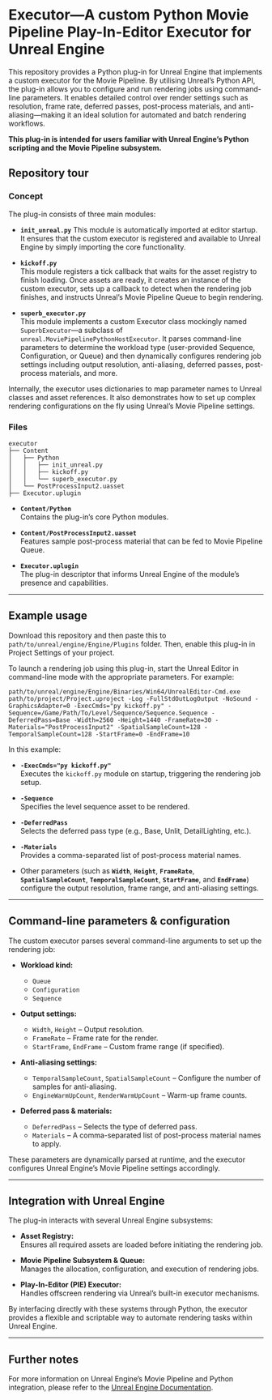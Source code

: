 # Executor—A custom Python Movie Pipeline Play-In-Editor Executor for Unreal Engine

This repository provides a Python plug-in for Unreal Engine that implements a custom executor for the Movie Pipeline. By utilising Unreal’s Python API, the plug-in allows you to configure and run rendering jobs using command-line parameters. It enables detailed control over render settings such as resolution, frame rate, deferred passes, post-process materials, and anti-aliasing—making it an ideal solution for automated and batch rendering workflows.

**This plug-in is intended for users familiar with Unreal Engine’s Python scripting and the Movie Pipeline subsystem.**

## Repository tour

### Concept

The plug-in consists of three main modules:

- **`init_unreal.py`**
  This module is automatically imported at editor startup. It ensures that the custom executor is registered and available to Unreal Engine by simply importing the core functionality.

- **`kickoff.py`**  
  This module registers a tick callback that waits for the asset registry to finish loading. Once assets are ready, it creates an instance of the custom executor, sets up a callback to detect when the rendering job finishes, and instructs Unreal’s Movie Pipeline Queue to begin rendering.

- **`superb_executor.py`**  
  This module implements a custom Executor class mockingly named `SuperbExecutor`—a subclass of `unreal.MoviePipelinePythonHostExecutor`. It parses command-line parameters to determine the workload type (user-provided Sequence, Configuration, or Queue) and then dynamically configures rendering job settings including output resolution, anti-aliasing, deferred passes, post-process materials, and more.

Internally, the executor uses dictionaries to map parameter names to Unreal classes and asset references. It also demonstrates how to set up complex rendering configurations on the fly using Unreal’s Movie Pipeline settings.

### Files

```
executor
├── Content
│   ├── Python
│   │   ├── init_unreal.py
│   │   ├── kickoff.py
│   │   └── superb_executor.py
│   └── PostProcessInput2.uasset
├── Executor.uplugin
```

- **`Content/Python`**  
  Contains the plug-in’s core Python modules.

- **`Content/PostProcessInput2.uasset`**  
  Features sample post-process material that can be fed to Movie Pipeline Queue.

- **`Executor.uplugin`**  
  The plug-in descriptor that informs Unreal Engine of the module’s presence and capabilities.

---

## Example usage

Download this repository and then paste this to `path/to/unreal/engine/Engine/Plugins` folder. Then, enable this plug-in in Project Settings of your project.

To launch a rendering job using this plug-in, start the Unreal Editor in command-line mode with the appropriate parameters. For example:

```console
path/to/unreal/engine/Engine/Binaries/Win64/UnrealEditor-Cmd.exe path/to/project/Project.uproject -Log -FullStdOutLogOutput -NoSound -GraphicsAdapter=0 -ExecCmds="py kickoff.py" -Sequence=/Game/Path/To/Level/Sequence/Sequence.Sequence -DeferredPass=Base -Width=2560 -Height=1440 -FrameRate=30 -Materials="PostProcessInput2" -SpatialSampleCount=128 -TemporalSampleCount=128 -StartFrame=0 -EndFrame=10
```

In this example:

- **`-ExecCmds="py kickoff.py"`**  
  Executes the `kickoff.py` module on startup, triggering the rendering job setup.
  
- **`-Sequence`**  
  Specifies the level sequence asset to be rendered.
  
- **`-DeferredPass`**  
  Selects the deferred pass type (e.g., Base, Unlit, DetailLighting, etc.).
  
- **`-Materials`**  
  Provides a comma-separated list of post-process material names.
  
- Other parameters (such as **`Width`**, **`Height`**, **`FrameRate`**, **`SpatialSampleCount`**, **`TemporalSampleCount`**, **`StartFrame`**, and **`EndFrame`**) configure the output resolution, frame range, and anti-aliasing settings.

---

## Command-line parameters & configuration

The custom executor parses several command-line arguments to set up the rendering job:

- **Workload kind:**
  - `Queue`
  - `Configuration`
  - `Sequence`

- **Output settings:**
  - `Width`, `Height` – Output resolution.
  - `FrameRate` – Frame rate for the render.
  - `StartFrame`, `EndFrame` – Custom frame range (if specified).

- **Anti-aliasing settings:**
  - `TemporalSampleCount`, `SpatialSampleCount` – Configure the number of samples for anti-aliasing.
  - `EngineWarmUpCount`, `RenderWarmUpCount` – Warm-up frame counts.

- **Deferred pass & materials:**
  - `DeferredPass` – Selects the type of deferred pass.
  - `Materials` – A comma-separated list of post-process material names to apply.

These parameters are dynamically parsed at runtime, and the executor configures Unreal Engine’s Movie Pipeline settings accordingly.

---

## Integration with Unreal Engine

The plug-in interacts with several Unreal Engine subsystems:

- **Asset Registry:**  
  Ensures all required assets are loaded before initiating the rendering job.

- **Movie Pipeline Subsystem & Queue:**  
  Manages the allocation, configuration, and execution of rendering jobs.

- **Play-In-Editor (PIE) Executor:**  
  Handles offscreen rendering via Unreal’s built-in executor mechanisms.

By interfacing directly with these systems through Python, the executor provides a flexible and scriptable way to automate rendering tasks within Unreal Engine.

---

## Further notes

For more information on Unreal Engine’s Movie Pipeline and Python integration, please refer to the [Unreal Engine Documentation](https://docs.unrealengine.com/).
